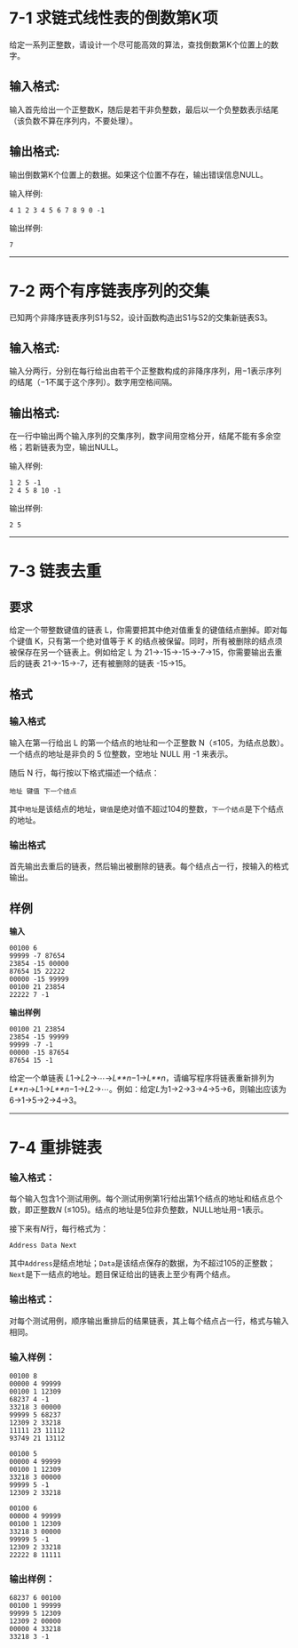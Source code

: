 # 7-1 求链式线性表的倒数第K项

给定一系列正整数，请设计一个尽可能高效的算法，查找倒数第K个位置上的数字。

## 输入格式:
输入首先给出一个正整数K，随后是若干非负整数，最后以一个负整数表示结尾（该负数不算在序列内，不要处理）。

## 输出格式:
输出倒数第K个位置上的数据。如果这个位置不存在，输出错误信息NULL。

输入样例:
```
4 1 2 3 4 5 6 7 8 9 0 -1
```
输出样例:
```
7
```
---

# 7-2 两个有序链表序列的交集

已知两个非降序链表序列S1与S2，设计函数构造出S1与S2的交集新链表S3。

## 输入格式:
输入分两行，分别在每行给出由若干个正整数构成的非降序序列，用−1表示序列的结尾（−1不属于这个序列）。数字用空格间隔。

## 输出格式:
在一行中输出两个输入序列的交集序列，数字间用空格分开，结尾不能有多余空格；若新链表为空，输出NULL。

输入样例:
```plaintext
1 2 5 -1
2 4 5 8 10 -1
```
输出样例:
```plaintext
2 5
```
---

# 7-3 链表去重

## 要求

给定一个带整数键值的链表 L，你需要把其中绝对值重复的键值结点删掉。即对每个键值 K，只有第一个绝对值等于 K 的结点被保留。同时，所有被删除的结点须被保存在另一个链表上。例如给定 L 为 21→-15→-15→-7→15，你需要输出去重后的链表 21→-15→-7，还有被删除的链表 -15→15。

## 格式

### 输入格式

输入在第一行给出 L 的第一个结点的地址和一个正整数 N（≤105，为结点总数）。一个结点的地址是非负的 5 位整数，空地址 NULL 用 -1 来表示。

随后 N 行，每行按以下格式描述一个结点：

```plaintext
地址 键值 下一个结点
```

其中`地址`是该结点的地址，`键值`是绝对值不超过$104$的整数，`下一个结点`是下个结点的地址。

### 输出格式

首先输出去重后的链表，然后输出被删除的链表。每个结点占一行，按输入的格式输出。

## 样例

**输入**

```in
00100 6
99999 -7 87654
23854 -15 00000
87654 15 22222
00000 -15 99999
00100 21 23854
22222 7 -1

```

**输出样例**

```out
00100 21 23854
23854 -15 99999
99999 -7 -1
00000 -15 87654
87654 15 -1
```

给定一个单链表 *L*1→*L*2→⋯→*L**n*−1→*L**n*，请编写程序将链表重新排列为 *L**n*→*L*1→*L**n*−1→*L*2→⋯。例如：给定*L*为1→2→3→4→5→6，则输出应该为6→1→5→2→4→3。

---
# 7-4 重排链表

### 输入格式：

每个输入包含1个测试用例。每个测试用例第1行给出第1个结点的地址和结点总个数，即正整数*N* (≤105)。结点的地址是5位非负整数，NULL地址用−1表示。

接下来有*N*行，每行格式为：

```
Address Data Next
```

其中`Address`是结点地址；`Data`是该结点保存的数据，为不超过105的正整数；`Next`是下一结点的地址。题目保证给出的链表上至少有两个结点。

### 输出格式：

对每个测试用例，顺序输出重排后的结果链表，其上每个结点占一行，格式与输入相同。

### 输入样例：

```in
00100 8
00000 4 99999
00100 1 12309
68237 4 -1
33218 3 00000
99999 5 68237
12309 2 33218
11111 23 11112
93749 21 13112
```
```plaintext
00100 5
00000 4 99999
00100 1 12309
33218 3 00000
99999 5 -1
12309 2 33218
```
```plaintext
00100 6
00000 4 99999
00100 1 12309
33218 3 00000
99999 5 -1
12309 2 33218
22222 8 11111
```

### 输出样例：

```out
68237 6 00100
00100 1 99999
99999 5 12309
12309 2 00000
00000 4 33218
33218 3 -1
```
